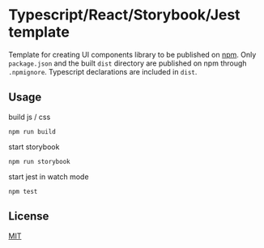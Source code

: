 # Typescript/React/Storybook/Jest template

Template for creating UI components library to be published on [npm](https://www.npmjs.com/). Only `package.json` and the built `dist` directory are published on npm through `.npmignore`. Typescript declarations are included in `dist`.


## Usage
build js / css

```console
npm run build
```

start storybook

```console
npm run storybook
```

start jest in watch mode

```console
npm test
```


## License
[MIT](https://choosealicense.com/licenses/mit/)
